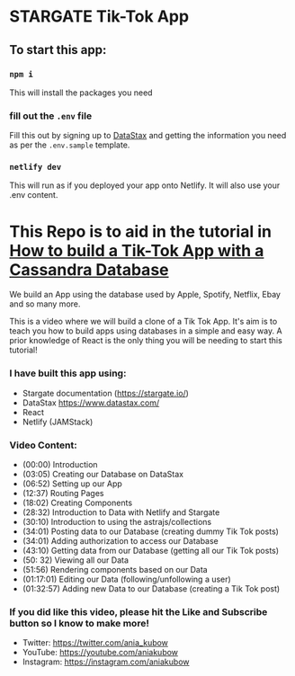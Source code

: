 # STARGATE Tik-Tok App

## To start this app:
### `npm i`
This will install the packages you need

### fill out the `.env` file
Fill this out by signing up to [DataStax](www.datastax.com) and getting the information you need as per the `.env.sample` template.

### `netlify dev`
This will run as if you deployed your app onto Netlify. It will also use your .env content.


# This Repo is to aid in the tutorial in [How to build a Tik-Tok App with a Cassandra Database](https://youtu.be/IATOicvih5A)

We build an App using the database used by Apple, Spotify, Netflix, Ebay and so many more.

This is a video where we will build a clone of a Tik Tok App. It's aim is to teach you how to build apps using databases in a simple and easy way. A prior knowledge of React is the only thing you will be needing to start this tutorial!

### I have built this app using:
- Stargate documentation (https://stargate.io/) 
- DataStax https://www.datastax.com/
- React 
- Netlify
(JAMStack)

### Video Content:
- (00:00) Introduction
- (03:05) Creating our Database on DataStax
- (06:52) Setting up our App
- (12:37) Routing Pages
- (18:02) Creating Components
- (28:32) Introduction to Data with Netlify and Stargate
- (30:10) Introduction to using the astrajs/collections
- (34:01) Posting data to our Database (creating dummy Tik Tok posts)
- (34:01) Adding authorization to access our Database
- (43:10) Getting data from our Database (getting all our Tik Tok posts)
- (50: 32) Viewing all our Data
- (51:56) Rendering components based on our Data
- (01:17:01) Editing our Data (following/unfollowing a user)
- (01:32:57) Adding new Data to our Database (creating a Tik Tok post)

### If you did like this video, please hit the Like and Subscribe button so I know to make more!

- Twitter: https://twitter.com/ania_kubow
- YouTube: https://youtube.com/aniakubow
- Instagram: https://instagram.com/aniakubow
